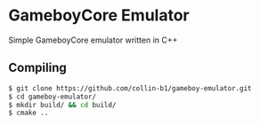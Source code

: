# GameboyCore Emulator

Simple GameboyCore emulator written in C++

## Compiling

```bash
$ git clone https://github.com/collin-b1/gameboy-emulator.git
$ cd gameboy-emulator/
$ mkdir build/ && cd build/
$ cmake ..
```